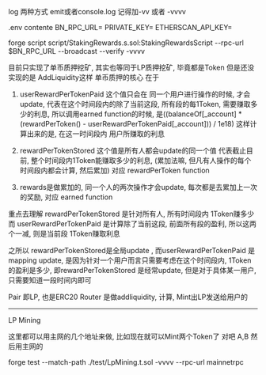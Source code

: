log 两种方式
    emit或者console.log
记得加-vv 或者 -vvvv




.env contente
BN_RPC_URL=
PRIVATE_KEY=
ETHERSCAN_API_KEY=


forge script script/StakingRewards.s.sol:StakingRewardsScript --rpc-url $BN_RPC_URL --broadcast --verify -vvvv


目前只实现了单币质押挖矿, 其实也等同于LP质押挖矿, 毕竟都是Token
但是还没实现的是 AddLiquidity这样
单币质押的核心 在于
1. userRewardPerTokenPaid 这个值只会在 同一个用户进行操作的时候, 才会update, 代表在这个时间段内的除了当前这段, 所有段的每1Token, 需要赚取多少的利息, 所以调用earned function的时候, 是((balanceOf[_account] *(rewardPerToken() - userRewardPerTokenPaid[_account])) / 1e18) 这样计算出来的是, 在这一时间段内 用户所赚取的利息

2. rewardPerTokenStored 这个值是所有人都会update的同一个值 代表截止目前, 整个时间段内1Token能赚取多少的利息, (累加法嘛, 但凡有人操作的每个时间段内都会计算, 然后累加) 对应 rewardPerToken function

3. rewards是做累加的, 同一个人的两次操作才会update, 每次都是去累加上一次的奖励, 对应 earned function

重点去理解 rewardPerTokenStored 是针对所有人, 所有时间段内 1Token赚多少
而 userRewardPerTokenPaid 是计算除了当前这段, 前面所有段的盈利, 所以这两个一减, 则是当前段 1Token赚取利息

之所以 rewardPerTokenStored是全局update , 而userRewardPerTokenPaid 是mapping update, 是因为针对一个用户而言只需要考虑在这个时间段内, 1Token的盈利是多少, 
即rewardPerTokenStored 是经常update, 但是对于具体某一用户, 只需要知道一段时间内即可







Pair 即LP, 也是ERC20
Router 是做addliquidity, 计算, Mint出LP发送给用户的





-----------------------------
LP Mining

这里都可以用主网的几个地址来做, 
比如现在就可以Mint两个Token了 对吧
A,B 然后用主网的


forge test --match-path ./test/LpMining.t.sol -vvvv --rpc-url mainnetrpc